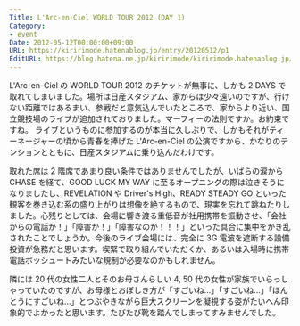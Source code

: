 ```yaml
---
Title: L'Arc-en-Ciel WORLD TOUR 2012 (DAY 1)
Category:
- event
Date: 2012-05-12T00:00:00+09:00
URL: https://kiririmode.hatenablog.jp/entry/20120512/p1
EditURL: https://blog.hatena.ne.jp/kiririmode/kiririmode.hatenablog.jp/atom/entry/8454420450078210296
---
```



L'Arc-en-Ciel の WORLD TOUR 2012 のチケットが無事に、しかも 2 DAYS で取れてしまいました。場所は日産スタジアム、家からは少々遠いのですが、行けない距離ではあるまい、参戦だと意気込んでいたところで、家からより近い、国立競技場のライブが追加されておりました。マーフィーの法則ですか。お約束ですね。
ライブというものに参加するのが本当に久しぶりで、しかもそれがティーネージャーの頃から青春を捧げた L'Arc-en-Ciel の公演ですから、かなりのテンションとともに、日産スタジアムに乗り込んだわけです。

取れた席は 2 階席であまり良い条件ではありませんでしたが、いばらの涙から CHASE を経て、GOOD LUCK MY WAY に至るオープニングの際は泣きそうになりましたし、REVELATION や Driver's High、READY STEADY GO といった観客を巻き込む系の盛り上がりは想像を絶するもので、現実を忘れて跳ねたりしました。心残りとしては、会場に響き渡る重低音が社用携帯を振動させ、「会社からの電話か！」「障害か！」「障害なのか！！！」といった具合に集中をかき乱されたことでしょうか。今後のライブ会場には、完全に 3G 電波を遮断する設備投資が急務だと思います。喫緊で取り組んでいただくか、あるいは入場時に携帯電話ボッシュートみたいな規制が必要なのかもしれません。

隣には 20 代の女性二人とそのお母さんらしい 4, 50 代の女性が家族でいらっしゃっていたのですが、お母様とおぼしき方が「すごいね…」「すごいね…」「ほんとうにすごいね…」とつぶやきながら巨大スクリーンを凝視する姿がたいへん印象的でよかったと思います。たびたび靴を踏んでしまってすみませんでした。
